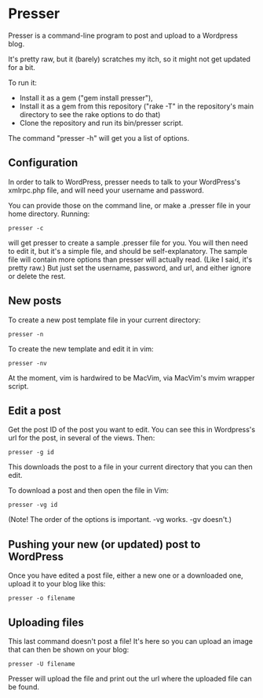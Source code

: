 # Presser

Presser is a command-line program to post and upload to a Wordpress blog.

It's pretty raw, but it (barely) scratches my itch, so it might not get updated for a bit.

To run it:

 * Install it as a gem ("gem install presser"),
 * Install it as a gem from this repository ("rake -T" in the repository's main directory to see the rake options to do that)
 * Clone the repository and run its bin/presser script.

The command "presser -h" will get you a list of options.

## Configuration

In order to talk to WordPress, presser needs to talk to your WordPress's xmlrpc.php file, and will need your username and password.

You can provide those on the command line, or make a .presser file in your home directory. Running:

    presser -c

will get presser to create a sample .presser file for you. You will then need to edit it, but it's a simple file, and should be self-explanatory. The sample file will contain more options than presser will actually read. (Like I said, it's pretty raw.) But just set the username, password, and url, and either ignore or delete the rest.

## New posts

To create a new post template file in your current directory:

    presser -n

To create the new template and edit it in vim:

    presser -nv

At the moment, vim is hardwired to be MacVim, via MacVim's mvim wrapper script.

## Edit a post

Get the post ID of the post you want to edit. You can see this in Wordpress's url for the post, in several of the views. Then:

    presser -g id

This downloads the post to a file in your current directory that you can then edit. 

To download a post and then open the file in Vim:

    presser -vg id

(Note! The order of the options is important. -vg works. -gv doesn't.)

## Pushing your new (or updated) post to WordPress

Once you have edited a post file, either a new one or a downloaded one, upload it to your blog like this:

    presser -o filename

## Uploading files

This last command doesn't post a file! It's here so you can upload an image that can then be shown on your blog:

    presser -U filename

Presser will upload the file and print out the url where the uploaded file can be found.


